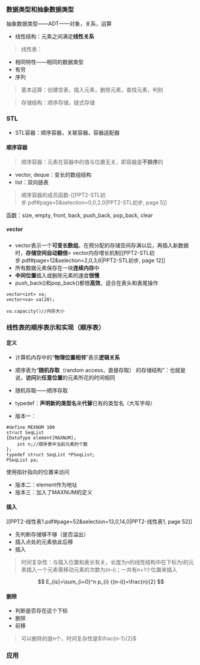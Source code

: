 ### 数据类型和抽象数据类型

抽象数据类型——ADT——对象，关系，运算

+ 线性结构：元素之间满足**线性关系**

> 线性表：

+ 相同特性——相同的数据类型
+ 有穷
+ 序列

> 基本运算：创建空表，插入元素，删除元素，查找元素，判别

> 存储结构：顺序存储，链式存储

### STL

+ STL容器：顺序容器，关联容器，容器适配器

#### 顺序容器

> 顺序容器：元素在容器中的值与位置无关，即容器是**不排序**的
+ vector, deque：变长的数组结构
+ list：双向链表

> 顺序容器的成员函数-[[PPT2-STL初步.pdf#page=5&selection=0,0,2,0|PPT2-STL初步, page 5]]

函数：size, empty, front, back, push_back, pop_back, clear

##### vector
+ vector表示一个**可变长数组**。在预分配的存储空间存满以后，再插入新数据时，**存储空间自动翻倍**> vector内存增长机制[[PPT2-STL初步.pdf#page=12&selection=2,0,3,6|PPT2-STL初步, page 12]]
+ 所有数据元素保存在一块**连续内存**中
+ **中间位置**插入或删除元素的速度**很慢**
+ push_back()和pop_back()都很**高效**，适合在表头和表尾操作
```
vector<int> va;
vector<va> va(20);

va.capacity()//内存大小
```


### 线性表的顺序表示和实现（顺序表）

#### 定义

+ 计算机内存中的“**物理位置相邻**”表示**逻辑关系**
+ 顺序表为“**随机存取**（random access，直接存取） 的存储结构”：也就是说，**访问**到**任意位置**的元素所花的时间相同
+ 随机存取——顺序存取

+ typedef：**声明新的类型名**来**代替**已有的类型名（大写字母）

+ 版本一：
```
#define MEXNUM 100
struct SeqList
{DataType element[MAXNUM];
	int n;//顺序表中当前元素的个数
};
typedef struct SeqList *PSeqList;
PSeqList pa;
```
使用指针指向的位置来访问
+ 版本二：element作为地址
+ 版本三：加入了MAXNUM的定义

#### 插入
[[PPT2-线性表1.pdf#page=52&selection=13,0,14,0|PPT2-线性表1, page 52]]
+ 先判断存储够不够（是否溢出）
+ 插入点处的元素依此后移
+ 插入

> 时间复杂性：与插入位置和表长有关，长度为n的线性结构中在下标为i的元素插入一个元素需移动元素的次数为(n-i)；一共有n+1个位置来插入

$$
E_{is}=\sum_{i=0}^n p_{i} {(n-i)}=\frac{n}{2}
$$
#### 删除
+ 判断是否存在这个下标
+ 删除
+ 前移

> 可以删除的是n个，时间复杂性是$\frac{n-1}{2}$

### 应用







